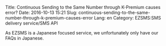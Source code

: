 Title: Continuous Sending to the Same Number through K-Premium causes error?
Date: 2016-10-13 15:21
Slug: continuous-sending-to-the-same-number-through-k-premium-causes-error
Lang: en
Category: EZSMS:SMS delivery service/SMS API

As EZSMS is a Japanese focused service, we unfortunately only have our FAQs in Japanese.